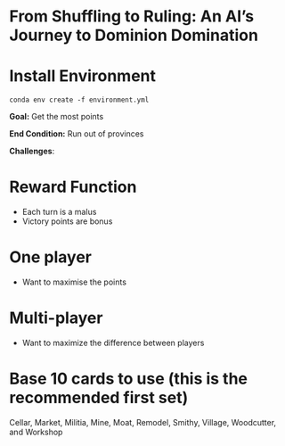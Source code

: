 # From Shuffling to Ruling: An AI’s Journey to Dominion Domination

# Install Environment
`conda env create -f environment.yml`

**Goal:** Get the most points

**End Condition:** Run out of provinces

**Challenges**:

# Reward Function
- Each turn is a malus
- Victory points are bonus

# One player
- Want to maximise the points

# Multi-player
- Want to maximize the difference between players

# Base 10 cards to use (this is the recommended first set)
Cellar, Market, Militia, Mine, Moat, Remodel, Smithy, Village, Woodcutter, and Workshop

